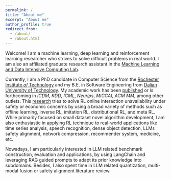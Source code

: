 ```yaml
---
permalink: /
title: "About me"
excerpt: "About me"
author_profile: true
redirect_from: 
  - /about/
  - /about.html
---
```


Welcome! I am a machine learning, deep learning and reinforcement learning researcher who strives to solve difficult problems in real world. I am also an affiliated
graduate research assistant in the [Machine Learning and Data Intensive Computing Lab](https://www.rit.edu/mining/).

Currently, I am a PhD candidate in Computer Science from the [Rochester Institute *of* Technology](https://www.rit.edu/) and my B.E. in Software Engineering from [Dalian University of Technology](https://en.dlut.edu.cn/).
My academic work has been [published](publications) or is forthcoming in
*ICDM*, *KDD*, *ICML*, *Neurips*, *MICCAI*, *ACM MM*, among other outlets. This [research](research) tries to solve RL online interaction unavailability under safety or economic concerns by using a broad variety of methods such as
offline learning, inverse RL, imitation RL, distributional RL, and meta RL. While primarily focused on small dataset novel algorithm development, I am also enthusiastic in applying RL
technique to real-world applications like time series analysis, speech recognition, dense object detection, LLMs safety alignment, network compression, recommender system, medicine, etc. 

Nowadays, I am particularly interested in LLM related benchmark construction, evaluation and applications, by using LangChain and leveraging RAG guided prompts
to adapt its prior knowledge into subdomains. Besides, I also spent time in LLM related quantization, multi-modal fusion or safety alignment literature review.

[//]: # (I have [teaching]&#40;teaching&#41; experience)

[//]: # (in both quantitative methodology and international relations, and am a certified)

[//]: # (instructor with [The Carpentries]&#40;https://carpentries.org&#41;.)

